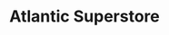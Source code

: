 ---
title: "Atlantic Superstore"
url: /halifax/atlantic-superstore-joseph-howe-drive/
shop: Supermarkt
---